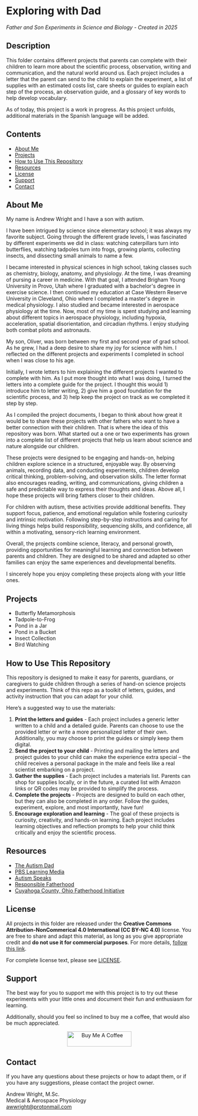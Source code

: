 # Exploring with Dad

*Father and Son Experiments in Science and Biology - Created in 2025*

## Description
This folder contains different projects that parents can complete with their children to learn more about the scientific process, observation, writing and communication, and the natural world around us. Each project includes a letter that the parent can send to the child to explain the experiment, a list of supplies with an estimated costs list, care sheets or guides to explain each step of the process, an observation guide, and a glossary of key words to help develop vocabulary.

As of today, this project is a work in progress. As this project unfolds, additional materials in the Spanish language will be added.

## Contents
-	[About Me](#about-me)
-	[Projects](#projects)
-	[How to Use This Repository](#how-to-use-this-repository)
-	[Resources](#resources)
-	[License](#license)
-	[Support](#support)
-	[Contact](#contact)

## About Me
My name is Andrew Wright and I have a son with autism. 

I have been intrigued by science since elementary school; it was always my favorite subject. Going through the different grade levels, I was fascinated by different experiments we did in class: watching caterpillars turn into butterflies, watching tadpoles turn into frogs, growing plants, collecting insects, and dissecting small animals to name a few.

I became interested in physical sciences in high school, taking classes such as chemistry, biology, anatomy, and physiology. At the time, I was dreaming of pursing a career in medicine. With that goal, I attended Brigham Young University in Provo, Utah where I graduated with a bachelor's degree in exercise science. I then continued my education at Case Western Reserve University in Cleveland, Ohio where I completed a master's degree in medical physiology. I also studied and became interested in aerospace physiology at the time. Now, most of my time is spent studying and learning about different topics in aerospace physiology, including hypoxia, acceleration, spatial disorientation, and circadian rhythms. I enjoy studying both combat pilots and astronauts.

My son, Oliver, was born between my first and second year of grad school. As he grew, I had a deep desire to share my joy for science with him. I reflected on the different projects and experiments I completed in school when I was close to his age. 

Initially, I wrote letters to him explaining the different projects I wanted to complete with him. As I put more thought into what I was doing, I turned the letters into a complete guide for the project. I thought this would 1) introduce him to letter writing, 2) give him a good foundation for the scientific process, and 3) help keep the project on track as we completed it step by step.

As I compiled the project documents, I began to think about how great it would be to share these projects with other fathers who want to have a better connection with their children. That is where the idea of this repository was born. What started out a one or two experiments has grown into a complete list of different projects that help us learn about science and nature alongside our children.

These projects were designed to be engaging and hands-on, helping children explore science in a structured, enjoyable way. By observing animals, recording data, and conducting experiments, children develop critical thinking, problem-solving, and observation skills. The letter format also encourages reading, writing, and communications, giving children a safe and predictable way to express their thoughts and ideas. Above all, I hope these projects will bring fathers closer to their children.

For children with autism, these activities provide additional benefits. They support focus, patience, and emotional regulation while fostering curiosity and intrinsic motivation. Following step-by-step instructions and caring for living things helps build responsibility, sequencing skills, and confidence, all within a motivating, sensory-rich learning environment.

Overall, the projects combine science, literacy, and personal growth, providing opportunities for meaningful learning and connection between parents and children. They are designed to be shared and adapted so other families can enjoy the same experiences and developmental benefits.

I sincerely hope you enjoy completing these projects along with your little ones.

## Projects
-	Butterfly Metamorphosis
-	Tadpole-to-Frog
-	Pond in a Jar
-	Pond in a Bucket
-	Insect Collection
-	Bird Watching

## How to Use This Repository
This repository is designed to make it easy for parents, guardians, or caregivers to guide children through a series of hand-on science projects and experiments. Think of this repo as a toolkit of letters, guides, and activity instruction that you can adapt for your child.

Here’s a suggested way to use the materials:
1.	**Print the letters and guides** - Each project includes a generic letter written to a child and a detailed guide. Parents can choose to use the provided letter or write a more personalized letter of their own. Additionally, you may choose to print the guides or simply keep them digital.
2.	**Send the project to your child** - Printing and mailing the letters and project guides to your child can make the experience extra special – the child receives a personal package in the male and feels like a real scientist embarking on a project.
3.	**Gather the supplies** - Each project includes a materials list. Parents can shop for supplies locally, or in the future, a curated list with Amazon links or QR codes may be provided to simplify the process.
4.	**Complete the projects** - Projects are designed to build on each other, but they can also be completed in any order. Follow the guides, experiment, explore, and most importantly, have fun!
5.	**Encourage exploration and learning** - The goal of these projects is curiosity, creativity, and hands-on learning. Each project includes learning objectives and reflection prompts to help your child think critically and enjoy the scientific process.

## Resources
-	[The Autism Dad](https://www.theautismdad.com/)
-	[PBS Learning Media](https://www.pbslearningmedia.org/subjects/preschool/cognitive-development/science/investigation-and-inquiry/)
-	[Autism Speaks](https://www.autismspeaks.org/)
-	[Responsible Fatherhood](https://acf.gov/ofa/programs/healthy-marriage/responsible-fatherhood)
-	[Cuyahoga County, Ohio Fatherhood Initiative](https://hhs.cuyahogacounty.gov/divisions/detail/fatherhood-initiative)

## License
All projects in this folder are released under the **Creative Commons Attribution-NonCommerical 4.0 International (CC BY-NC 4.0)** license. You are free to share and adapt this material,  as long as you give appropriate credit and **do not use it for commercial purposes**. For more details, [follow this link](https://creativecommons.org/licenses/by-nc/4.0/).

For complete license text, please see [LICENSE](license).

## Support
The best way for you to support me with this project is to try out these experiments with your little ones and document their fun and enthusiasm for learning.

Additionally, should you feel so inclined to buy me a coffee, that would also be much appreciated.
<br>
<div align="center">
<a href="https://www.buymeacoffee.com/KingItchy" target="_blank"><img src="https://cdn.buymeacoffee.com/buttons/v2/default-orange.png" alt="Buy Me A Coffee" height="41" width="174"></a>
</div>

## Contact
If you have any questions about these projects or how to adapt them, or if you have any suggestions, please contact the project owner.

Andrew Wright, M.Sc.<br>
Medical & Aerospace Physiology<br>
awwright@protonmail.com<br>
